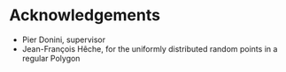 # Acknowledgements

- Pier Donini, supervisor
- Jean-François Hêche, for the uniformly distributed random points in a regular Polygon